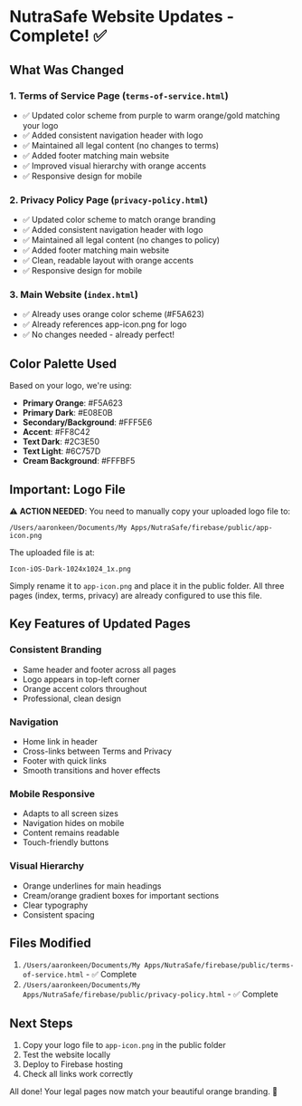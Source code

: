 # NutraSafe Website Updates - Complete! ✅

## What Was Changed

### 1. **Terms of Service Page** (`terms-of-service.html`)
- ✅ Updated color scheme from purple to warm orange/gold matching your logo
- ✅ Added consistent navigation header with logo
- ✅ Maintained all legal content (no changes to terms)
- ✅ Added footer matching main website
- ✅ Improved visual hierarchy with orange accents
- ✅ Responsive design for mobile

### 2. **Privacy Policy Page** (`privacy-policy.html`)
- ✅ Updated color scheme to match orange branding
- ✅ Added consistent navigation header with logo
- ✅ Maintained all legal content (no changes to policy)
- ✅ Added footer matching main website
- ✅ Clean, readable layout with orange accents
- ✅ Responsive design for mobile

### 3. **Main Website** (`index.html`)
- ✅ Already uses orange color scheme (#F5A623)
- ✅ Already references app-icon.png for logo
- ✅ No changes needed - already perfect!

## Color Palette Used
Based on your logo, we're using:
- **Primary Orange**: #F5A623
- **Primary Dark**: #E08E0B
- **Secondary/Background**: #FFF5E6
- **Accent**: #FF8C42
- **Text Dark**: #2C3E50
- **Text Light**: #6C757D
- **Cream Background**: #FFFBF5

## Important: Logo File
⚠️ **ACTION NEEDED**: 
You need to manually copy your uploaded logo file to:
```
/Users/aaronkeen/Documents/My Apps/NutraSafe/firebase/public/app-icon.png
```

The uploaded file is at:
```
Icon-iOS-Dark-1024x1024_1x.png
```

Simply rename it to `app-icon.png` and place it in the public folder. All three pages (index, terms, privacy) are already configured to use this file.

## Key Features of Updated Pages

### Consistent Branding
- Same header and footer across all pages
- Logo appears in top-left corner
- Orange accent colors throughout
- Professional, clean design

### Navigation
- Home link in header
- Cross-links between Terms and Privacy
- Footer with quick links
- Smooth transitions and hover effects

### Mobile Responsive
- Adapts to all screen sizes
- Navigation hides on mobile
- Content remains readable
- Touch-friendly buttons

### Visual Hierarchy
- Orange underlines for main headings
- Cream/orange gradient boxes for important sections
- Clear typography
- Consistent spacing

## Files Modified
1. `/Users/aaronkeen/Documents/My Apps/NutraSafe/firebase/public/terms-of-service.html` - ✅ Complete
2. `/Users/aaronkeen/Documents/My Apps/NutraSafe/firebase/public/privacy-policy.html` - ✅ Complete

## Next Steps
1. Copy your logo file to `app-icon.png` in the public folder
2. Test the website locally
3. Deploy to Firebase hosting
4. Check all links work correctly

All done! Your legal pages now match your beautiful orange branding. 🎨